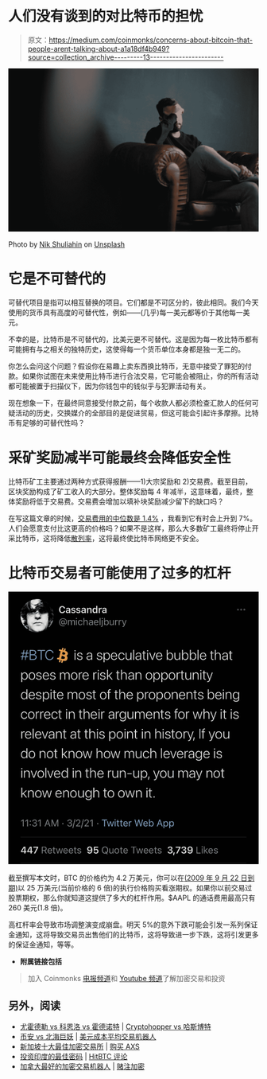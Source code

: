 # 人们没有谈到的对比特币的担忧

> 原文：<https://medium.com/coinmonks/concerns-about-bitcoin-that-people-arent-talking-about-a1a18df4b949?source=collection_archive---------13----------------------->

![](img/79838b5d2e4cf0d24cc14126b939d7ff.png)

Photo by [Nik Shuliahin](https://unsplash.com/@tjump?utm_source=medium&utm_medium=referral) on [Unsplash](https://unsplash.com?utm_source=medium&utm_medium=referral)

# 它是不可替代的

可替代项目是指可以相互替换的项目。它们都是不可区分的，彼此相同。我们今天使用的货币具有高度的可替代性，例如——(几乎)每一美元都等价于其他每一美元。

不幸的是，比特币是不可替代的，比美元更不可替代。这是因为每一枚比特币都有可能拥有与之相关的独特历史，这使得每一个货币单位本身都是独一无二的。

你怎么会问这个问题？假设你在易趣上卖东西换比特币，无意中接受了罪犯的付款。如果你试图在未来使用比特币进行合法交易，它可能会被阻止，你的所有活动都可能被置于扫描仪下，因为你钱包中的钱似乎与犯罪活动有关。

现在想象一下，在最终同意接受付款之前，每个收款人都必须检查汇款人的任何可疑活动的历史，交换媒介的全部目的是促进贸易，但这可能会引起许多摩擦。比特币有足够的可替代性吗？

# 采矿奖励减半可能最终会降低安全性

比特币矿工主要通过两种方式获得报酬——1)大宗奖励和 2)交易费。截至目前，区块奖励构成了矿工收入的大部分。整体奖励每 4 年减半，这意味着，最终，整体奖励将低于交易费。交易费会增加以填补块奖励减少留下的缺口吗？

在写这篇文章的时候，[交易费用的中位数是 1.4%](http://cryptofees.net/) ，我看到它有时会上升到 7%。人们会愿意支付比这更高的价格吗？如果不是这样，那么大多数矿工最终将停止开采比特币，这将降低[散列率](https://www.blockchain.com/charts/hash-rate)，这将最终使比特币网络更不安全。

# 比特币交易者可能使用了过多的杠杆

![](img/68034e432335ebcccd121b553412b6a5.png)

截至撰写本文时，BTC 的价格约为 4.2 万美元，你可以在[(2009 年 9 月 22 日到期)](https://www.deribit.com/main#/options?tab=BTC-30SEP22)以 25 万美元(当前价格的 6 倍)的执行价格购买看涨期权。如果你以前交易过股票期权，那么你就知道这提供了多大的杠杆作用。$AAPL 的通话费用最高只有 260 美元(1.8 倍)。

高杠杆率会导致市场调整演变成崩盘。明天 5%的意外下跌可能会引发一系列保证金通知，这将导致交易员出售他们的比特币，这将导致进一步下跌，这将引发更多的保证金通知，等等。

*   **附属链接包括**

> 加入 Coinmonks [电报频道](https://t.me/coincodecap)和 [Youtube 频道](https://www.youtube.com/c/coinmonks/videos)了解加密交易和投资

## 另外，阅读

*   [尤霍德勒 vs 科恩洛 vs 霍德诺特](/coinmonks/youhodler-vs-coinloan-vs-hodlnaut-b1050acde55a) | [Cryptohopper vs 哈斯博特](https://blog.coincodecap.com/cryptohopper-vs-haasbot)
*   [币安 vs 北海巨妖](https://blog.coincodecap.com/binance-vs-kraken) | [美元成本平均交易机器人](https://blog.coincodecap.com/pionex-dca-bot)
*   [新加坡十大最佳加密交易所](https://blog.coincodecap.com/crypto-exchange-in-singapore) | [购买 AXS](https://blog.coincodecap.com/buy-axs-token)
*   [投资印度的最佳密码](https://blog.coincodecap.com/best-crypto-to-invest-in-india-in-2021) | [HitBTC 评论](/coinmonks/hitbtc-review-c5143c5d53c2)
*   [加拿大最好的加密交易机器人](https://blog.coincodecap.com/5-best-crypto-trading-bots-in-canada) | [赌注加密](https://blog.coincodecap.com/staking-crypto)
